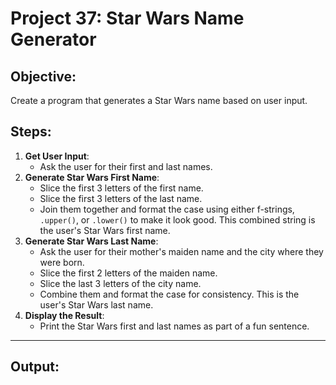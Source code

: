 # Project 37: Star Wars Name Generator

## Objective:
Create a program that generates a Star Wars name based on user input.

## Steps:
1. **Get User Input**:
   - Ask the user for their first and last names.
2. **Generate Star Wars First Name**:
   - Slice the first 3 letters of the first name.
   - Slice the first 3 letters of the last name.
   - Join them together and format the case using either f-strings, `.upper()`, or `.lower()` to make it look good. This combined string is the user's Star Wars first name.
3. **Generate Star Wars Last Name**:
   - Ask the user for their mother's maiden name and the city where they were born.
   - Slice the first 2 letters of the maiden name.
   - Slice the last 3 letters of the city name.
   - Combine them and format the case for consistency. This is the user's Star Wars last name.
4. **Display the Result**:
   - Print the Star Wars first and last names as part of a fun sentence.

---
## Output:

